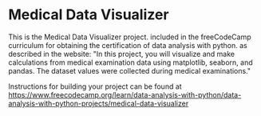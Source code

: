 # Medical Data Visualizer

This is the Medical Data Visualizer project. included in the freeCodeCamp curriculum for obtaining the certification of data analysis with python. 
as described in the website: "In this project, you will visualize and make calculations from medical examination data using matplotlib, seaborn, and pandas. The dataset values were collected during medical examinations."


Instructions for building your project can be found at https://www.freecodecamp.org/learn/data-analysis-with-python/data-analysis-with-python-projects/medical-data-visualizer
